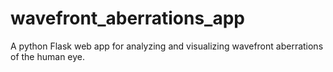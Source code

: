# wavefront_aberrations_app
A python Flask web app for analyzing and visualizing wavefront aberrations of the human eye.
